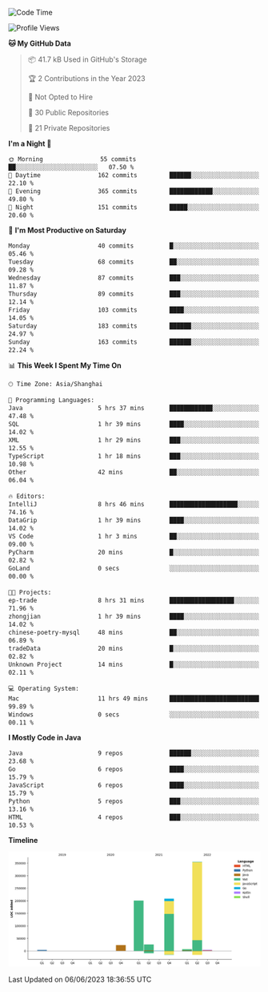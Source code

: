 <!--START_SECTION:waka-->
![Code Time](http://img.shields.io/badge/Code%20Time-1%2C847%20hrs%2026%20mins-blue)

![Profile Views](http://img.shields.io/badge/Profile%20Views-0-blue)

**🐱 My GitHub Data** 

> 📦 41.7 kB Used in GitHub's Storage 
 > 
> 🏆 2 Contributions in the Year 2023
 > 
> 🚫 Not Opted to Hire
 > 
> 📜 30 Public Repositories 
 > 
> 🔑 21 Private Repositories 
 > 
**I'm a Night 🦉** 

```text
🌞 Morning                55 commits          ██░░░░░░░░░░░░░░░░░░░░░░░   07.50 % 
🌆 Daytime                162 commits         ██████░░░░░░░░░░░░░░░░░░░   22.10 % 
🌃 Evening                365 commits         ████████████░░░░░░░░░░░░░   49.80 % 
🌙 Night                  151 commits         █████░░░░░░░░░░░░░░░░░░░░   20.60 % 
```
📅 **I'm Most Productive on Saturday** 

```text
Monday                   40 commits          █░░░░░░░░░░░░░░░░░░░░░░░░   05.46 % 
Tuesday                  68 commits          ██░░░░░░░░░░░░░░░░░░░░░░░   09.28 % 
Wednesday                87 commits          ███░░░░░░░░░░░░░░░░░░░░░░   11.87 % 
Thursday                 89 commits          ███░░░░░░░░░░░░░░░░░░░░░░   12.14 % 
Friday                   103 commits         ████░░░░░░░░░░░░░░░░░░░░░   14.05 % 
Saturday                 183 commits         ██████░░░░░░░░░░░░░░░░░░░   24.97 % 
Sunday                   163 commits         ██████░░░░░░░░░░░░░░░░░░░   22.24 % 
```


📊 **This Week I Spent My Time On** 

```text
🕑︎ Time Zone: Asia/Shanghai

💬 Programming Languages: 
Java                     5 hrs 37 mins       ████████████░░░░░░░░░░░░░   47.48 % 
SQL                      1 hr 39 mins        ████░░░░░░░░░░░░░░░░░░░░░   14.02 % 
XML                      1 hr 29 mins        ███░░░░░░░░░░░░░░░░░░░░░░   12.55 % 
TypeScript               1 hr 18 mins        ███░░░░░░░░░░░░░░░░░░░░░░   10.98 % 
Other                    42 mins             ██░░░░░░░░░░░░░░░░░░░░░░░   06.04 % 

🔥 Editors: 
IntelliJ                 8 hrs 46 mins       ███████████████████░░░░░░   74.16 % 
DataGrip                 1 hr 39 mins        ████░░░░░░░░░░░░░░░░░░░░░   14.02 % 
VS Code                  1 hr 3 mins         ██░░░░░░░░░░░░░░░░░░░░░░░   09.00 % 
PyCharm                  20 mins             █░░░░░░░░░░░░░░░░░░░░░░░░   02.82 % 
GoLand                   0 secs              ░░░░░░░░░░░░░░░░░░░░░░░░░   00.00 % 

🐱‍💻 Projects: 
ep-trade                 8 hrs 31 mins       ██████████████████░░░░░░░   71.96 % 
zhongjian                1 hr 39 mins        ████░░░░░░░░░░░░░░░░░░░░░   14.02 % 
chinese-poetry-mysql     48 mins             ██░░░░░░░░░░░░░░░░░░░░░░░   06.89 % 
tradeData                20 mins             █░░░░░░░░░░░░░░░░░░░░░░░░   02.82 % 
Unknown Project          14 mins             █░░░░░░░░░░░░░░░░░░░░░░░░   02.11 % 

💻 Operating System: 
Mac                      11 hrs 49 mins      █████████████████████████   99.89 % 
Windows                  0 secs              ░░░░░░░░░░░░░░░░░░░░░░░░░   00.11 % 
```

**I Mostly Code in Java** 

```text
Java                     9 repos             ██████░░░░░░░░░░░░░░░░░░░   23.68 % 
Go                       6 repos             ████░░░░░░░░░░░░░░░░░░░░░   15.79 % 
JavaScript               6 repos             ████░░░░░░░░░░░░░░░░░░░░░   15.79 % 
Python                   5 repos             ███░░░░░░░░░░░░░░░░░░░░░░   13.16 % 
HTML                     4 repos             ███░░░░░░░░░░░░░░░░░░░░░░   10.53 % 
```



**Timeline**

![Lines of Code chart](https://raw.githubusercontent.com/youtiaoguagua/youtiaoguagua/master/assets/bar_graph.png)


 Last Updated on 06/06/2023 18:36:55 UTC
<!--END_SECTION:waka-->